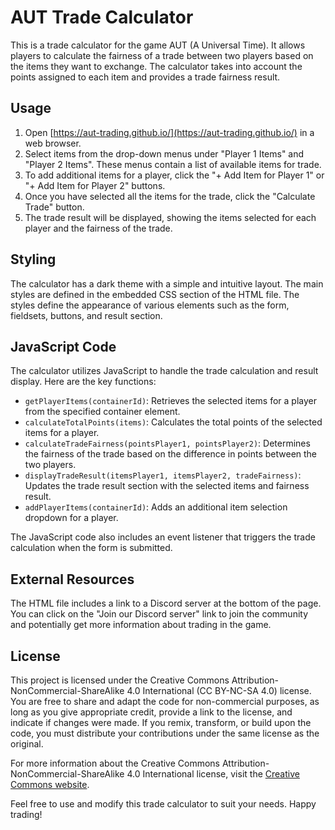 # AUT Trade Calculator

This is a trade calculator for the game AUT (A Universal Time). It allows players to calculate the fairness of a trade between two players based on the items they want to exchange. The calculator takes into account the points assigned to each item and provides a trade fairness result.

## Usage

1. Open [https://aut-trading.github.io/](https://aut-trading.github.io/) in a web browser.
2. Select items from the drop-down menus under "Player 1 Items" and "Player 2 Items". These menus contain a list of available items for trade.
3. To add additional items for a player, click the "+ Add Item for Player 1" or "+ Add Item for Player 2" buttons.
4. Once you have selected all the items for the trade, click the "Calculate Trade" button.
5. The trade result will be displayed, showing the items selected for each player and the fairness of the trade.

## Styling

The calculator has a dark theme with a simple and intuitive layout. The main styles are defined in the embedded CSS section of the HTML file. The styles define the appearance of various elements such as the form, fieldsets, buttons, and result section.

## JavaScript Code

The calculator utilizes JavaScript to handle the trade calculation and result display. Here are the key functions:

- `getPlayerItems(containerId)`: Retrieves the selected items for a player from the specified container element.
- `calculateTotalPoints(items)`: Calculates the total points of the selected items for a player.
- `calculateTradeFairness(pointsPlayer1, pointsPlayer2)`: Determines the fairness of the trade based on the difference in points between the two players.
- `displayTradeResult(itemsPlayer1, itemsPlayer2, tradeFairness)`: Updates the trade result section with the selected items and fairness result.
- `addPlayerItems(containerId)`: Adds an additional item selection dropdown for a player.

The JavaScript code also includes an event listener that triggers the trade calculation when the form is submitted.

## External Resources

The HTML file includes a link to a Discord server at the bottom of the page. You can click on the "Join our Discord server" link to join the community and potentially get more information about trading in the game.

## License

This project is licensed under the Creative Commons Attribution-NonCommercial-ShareAlike 4.0 International (CC BY-NC-SA 4.0) license. You are free to share and adapt the code for non-commercial purposes, as long as you give appropriate credit, provide a link to the license, and indicate if changes were made. If you remix, transform, or build upon the code, you must distribute your contributions under the same license as the original.

For more information about the Creative Commons Attribution-NonCommercial-ShareAlike 4.0 International license, visit the [Creative Commons website](https://creativecommons.org/licenses/by-nc-sa/4.0/).

Feel free to use and modify this trade calculator to suit your needs. Happy trading!
